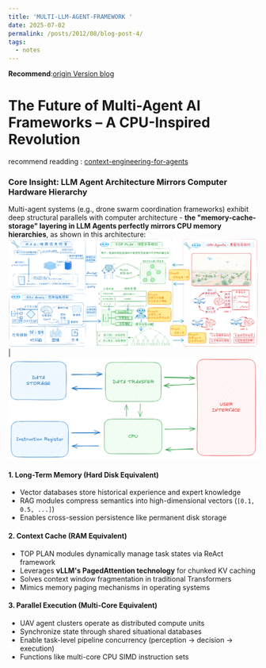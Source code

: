 ```yaml
---
title: 'MULTI-LLM-AGENT-FRAMEWORK '
date: 2025-07-02
permalink: /posts/2012/08/blog-post-4/
tags:
  - notes
---
```

**Recommend**:[origin Version blog](https://github.com/ClockZinc/clockzinc.github.io/blob/master/_posts/2025-07-02-blog-post-5.md)
# The Future of Multi-Agent AI Frameworks – A CPU-Inspired Revolution
recommend readding : [context-engineering-for-agents](https://blog.langchain.com/context-engineering-for-agents/)
### Core Insight: LLM Agent Architecture Mirrors Computer Hardware Hierarchy  
Multi-agent systems (e.g., drone swarm coordination frameworks) exhibit deep structural parallels with computer architecture - **the "memory-cache-storage" layering in LLM Agents perfectly mirrors CPU memory hierarchies**, as shown in this architecture:  
![Drone Swarm LLM-Agent Framework](https://github.com/ClockZinc/clockzinc.github.io/blob/master/_posts/image/chinese.png) |
![CPU Framework](https://github.com/ClockZinc/clockzinc.github.io/blob/master/_posts/image/cpu.png)

#### **1. Long-Term Memory (Hard Disk Equivalent)**  
- Vector databases store historical experience and expert knowledge  
- RAG modules compress semantics into high-dimensional vectors (`[0.1, 0.5, ...]`)  
- Enables cross-session persistence like permanent disk storage  

#### **2. Context Cache (RAM Equivalent)**  
- TOP PLAN modules dynamically manage task states via ReAct framework  
- Leverages **vLLM's PagedAttention technology** for chunked KV caching  
- Solves context window fragmentation in traditional Transformers  
- Mimics memory paging mechanisms in operating systems  

#### **3. Parallel Execution (Multi-Core Equivalent)**  
- UAV agent clusters operate as distributed compute units  
- Synchronize state through shared situational databases  
- Enable task-level pipeline concurrency (perception → decision → execution)  
- Functions like multi-core CPU SIMD instruction sets  
